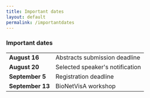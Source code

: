 ```yaml
---
title: Important dates
layout: default
permalink: /importantdates
---
```




### Important dates

<table style="width 100%">
<tr><td><b>August 16</b></td>
  <td>Abstracts submission deadline</td></tr>
<tr><td><b>August 20</b></td>
  <td>Selected speaker's notification</td></tr>
<tr><td><b>September 5</b></td>
  <td>Registration deadline</td></tr>
<tr><td><b>September 13</b></td>
  <td>BioNetVisA workshop</td></tr>
</table>
